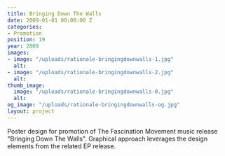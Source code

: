 ```yaml
---
title: Bringing Down The Walls
date: 2009-01-01 00:00:00 Z
categories:
- Promotion
position: 19
year: 2009
images:
- image: "/uploads/rationale-bringingdownwalls-1.jpg"
  alt: 
- image: "/uploads/rationale-bringingdownwalls-2.jpg"
  alt: 
thumb_image:
  image: "/uploads/rationale-bringingdownwalls-0.jpg"
  alt: 
og_image: "/uploads/rationale-bringingdownwalls-og.jpg"
layout: project
---
```


Poster design for promotion of The Fascination Movement music release "Bringing Down The Walls". Graphical approach leverages the design elements from the related EP release.
